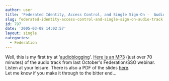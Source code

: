 ```yaml
---
author: user
title: 'Federated Identity, Access Control, and Single Sign-On -  Audio Track'
slug: federated-identity-access-control-and-single-sign-on-audio-track
id: 797
date: '2005-03-08 14:02:57'
layout: single
categories:
  - Federation
---
```


Well, this is my first try at '[audioblogging](http://en.wikipedia.org/wiki/Audioblogging)'. [Here is an MP3](http://mediacast.sun.com/share/superpat/GSN-1785.mp3) (just over 70 minutes) of the audio track from last October's Federation/SSO webinar. Listen at your leisure. There is also a PDF of the slides [here](http://developers.sun.com/prodtech/javatools/jsenterprise/reference/presentations/sso_presentation.pdf).  
Let me know if you make it through to the bitter end...